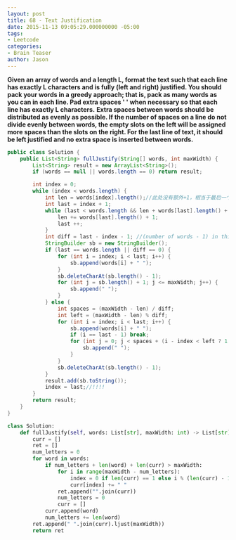 ```yaml
---
layout: post
title: 68 - Text Justification
date: 2015-11-13 09:05:29.000000000 -05:00
tags:
- Leetcode
categories:
- Brain Teaser
author: Jason
---
```

**Given an array of words and a length L, format the text such that each line has exactly L characters and is fully (left and right) justified. You should pack your words in a greedy approach; that is, pack as many words as you can in each line. Pad extra spaces ' ' when necessary so that each line has exactly L characters.**
**Extra spaces between words should be distributed as evenly as possible. If the number of spaces on a line do not divide evenly between words, the empty slots on the left will be assigned more spaces than the slots on the right. For the last line of text, it should be left justified and no extra space is inserted between words.**

``` java
public class Solution {
    public List<String> fullJustify(String[] words, int maxWidth) {
        List<String> result = new ArrayList<String>();
        if (words == null || words.length == 0) return result;

        int index = 0;
        while (index < words.length) {
            int len = words[index].length();//此处没有额外+1，相当于最后一个word不需要空格
            int last = index + 1;
            while (last < words.length && len + words[last].length() + 1 <= maxWidth) {
                len += words[last].length() + 1;
                last ++;
            }
            int diff = last - index - 1; //(number of words - 1) in this line
            StringBuilder sb = new StringBuilder();
            if (last == words.length || diff == 0) {
                for (int i = index; i < last; i++) {
                    sb.append(words[i] + " ");
                }
                sb.deleteCharAt(sb.length() - 1);
                for (int j = sb.length() + 1; j <= maxWidth; j++) {
                    sb.append(" ");
                }
            } else {
                int spaces = (maxWidth - len) / diff;
                int left = (maxWidth - len) % diff;
                for (int i = index; i < last; i++) {
                    sb.append(words[i] + " ");
                    if (i == last - 1) break;
                    for (int j = 0; j < spaces + (i - index < left ? 1 : 0); j ++) {
                        sb.append(" ");
                    }
                }
                sb.deleteCharAt(sb.length() - 1);
            }
            result.add(sb.toString());
            index = last;//!!!!
        }
        return result;
    }
}
```

``` python
class Solution:
    def fullJustify(self, words: List[str], maxWidth: int) -> List[str]:
        curr = []
        ret = []
        num_letters = 0
        for word in words:
            if num_letters + len(word) + len(curr) > maxWidth:
                for i in range(maxWidth - num_letters):
                    index = 0 if len(curr) == 1 else i % (len(curr) - 1)
                    curr[index] += " "
                ret.append("".join(curr))
                num_letters = 0
                curr = []
            curr.append(word)
            num_letters += len(word)
        ret.append(" ".join(curr).ljust(maxWidth))
        return ret
```
